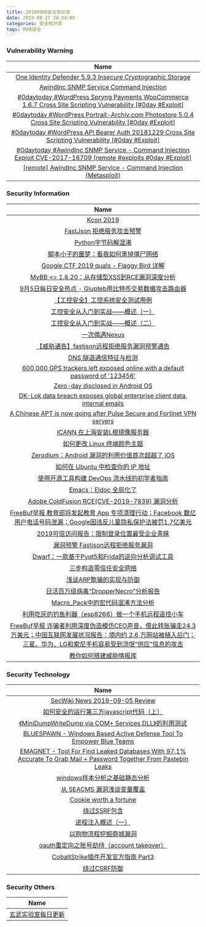 ```yaml
---
title: 20190906安全知识库
date: 2019-08-27 20:54:05
categories: 安全知识库
tags: 网络安全
---
```

###  						       							Vulnerability Warning

|                             Name                             |
| :----------------------------------------------------------: |
|[One Identity Defender 5.9.3 Insecure Cryptographic Storage](https://cxsecurity.com/issue/WLB-2019090034)|
|[AwindInc SNMP Service Command Injection](https://cxsecurity.com/issue/WLB-2019090028)|
|[#0daytoday #WordPress Spryng Payments WooCommerce 1.6.7 Cross Site Scripting Vulnerability [#0day #Exploit]](http://0day.today/exploits/33211)|
|[#0daytoday #WordPress Portrait-Archiv.com Photostore 5.0.4 Cross Site Scripting Vulnerability [#0day #Exploit]](http://0day.today/exploits/33212)|
|[#0daytoday #WordPress API Bearer Auth 20181229 Cross Site Scripting Vulnerability [#0day #Exploit]](http://0day.today/exploits/33210)|
|[#0daytoday #AwindInc SNMP Service - Command Injection Exploit CVE-2017-16709 [remote #exploits  #0day #Exploit]](http://0day.today/exploits/33209)|
|[[remote] AwindInc SNMP Service - Command Injection (Metasploit)](https://www.exploit-db.com/exploits/47353)|

### 						        							Security Information
|                             Name                                    |
| :----------------------------------------------------------: |
|[Kcon 2019](https://www.anquanke.com/post/id/185944)|
|[FastJson 拒绝服务攻击预警](https://www.anquanke.com/post/id/185909)|
|[Python字节码解混淆](https://www.anquanke.com/post/id/185481)|
|[脚本小子的噩梦：看我如何黑掉僵尸网络](https://www.anquanke.com/post/id/185836)|
|[Google CTF 2019 quals - Flaggy Bird 详解](https://www.anquanke.com/post/id/185427)|
|[MyBB <= 1.8.20：从存储型XSS到RCE漏洞深度分析](https://www.anquanke.com/post/id/185810)|
|[9月5日每日安全热点 - Glupteb用比特币交易数据攻击路由器](https://www.anquanke.com/post/id/185835)|
|[【工控安全】工控系统安全测试用例](https://www.secpulse.com/archives/111923.html)|
|[工控安全从入门到实战——概述（一）](https://www.secpulse.com/archives/111867.html)|
|[工控安全从入门到实战——概述（二）](https://www.secpulse.com/archives/111849.html)|
|[一次偶遇Nexus](https://www.secpulse.com/archives/111818.html)|
|[【威胁通告】fastjson远程拒绝服务漏洞预警通告](http://blog.nsfocus.net/%e3%80%90%e5%a8%81%e8%83%81%e9%80%9a%e5%91%8a%e3%80%91fastjson%e8%bf%9c%e7%a8%8b%e6%8b%92%e7%bb%9d%e6%9c%8d%e5%8a%a1%e6%bc%8f%e6%b4%9e%e9%a2%84%e8%ad%a6%e9%80%9a%e5%91%8a/)|
|[DNS 隧道通信特征与检测](http://blog.nsfocus.net/dns-tunnel-communication-characteristics-detection/)|
|[600,000 GPS trackers left exposed online with a default password of '123456'](https://www.zdnet.com/article/600000-gps-trackers-left-exposed-online-with-a-default-password-of-123456/#ftag=RSSbaffb68)|
|[Zero-day disclosed in Android OS](https://www.zdnet.com/article/zero-day-disclosed-in-android-os/#ftag=RSSbaffb68)|
|[DK-Lok data breach exposes global enterprise client data, internal emails](https://www.zdnet.com/article/dklok-data-breach-leaked-global-enterprise-client-internal-emails/#ftag=RSSbaffb68)|
|[A Chinese APT is now going after Pulse Secure and Fortinet VPN servers](https://www.zdnet.com/article/a-chinese-apt-is-now-going-after-pulse-secure-and-fortinet-vpn-servers/#ftag=RSSbaffb68)|
|[ICANN 在上海安装L根镜像服务器](https://linux.cn/article-11311-1.html?utm_source=rss&utm_medium=rss)|
|[如何更改 Linux 终端颜色主题](https://linux.cn/article-11310-1.html?utm_source=rss&utm_medium=rss)|
|[Zerodium：Android 漏洞的利用价值首次超越了 iOS](https://linux.cn/article-11309-1.html?utm_source=rss&utm_medium=rss)|
|[如何在 Ubuntu 中检查你的 IP 地址](https://linux.cn/article-11308-1.html?utm_source=rss&utm_medium=rss)|
|[使用开源工具构建 DevOps 流水线的初学者指南](https://linux.cn/article-11307-1.html?utm_source=rss&utm_medium=rss)|
|[Emacs：Eldoc 全局化了](https://linux.cn/article-11306-1.html?utm_source=rss&utm_medium=rss)|
|[Adobe ColdFusion RCE(CVE-2019-7839) 漏洞分析](https://www.freebuf.com/vuls/210386.html)|
|[FreeBuf早报  教育部将发起教育 App 专项清理行动；Facebook 数亿用户电话号码泄漏；Google因违反儿童隐私保护法被罚1.7亿美元](https://www.freebuf.com/news/213643.html)|
|[2019可信访问报告：限制登录位置最受企业青睐](https://www.freebuf.com/articles/others-articles/212608.html)|
|[漏洞预警  Fastjson远程拒绝服务漏洞](https://www.freebuf.com/vuls/213609.html)|
|[Dwarf：一款基于Pyqt5和Frida的逆向分析调试工具](https://www.freebuf.com/sectool/212123.html)|
|[三步构造零信任安全网络](https://www.freebuf.com/articles/network/211475.html)|
|[浅谈ARP欺骗的实现与防御](https://www.freebuf.com/articles/network/210852.html)|
|[日活百万级病毒“DropperNecro”分析报告](https://www.freebuf.com/articles/terminal/213324.html)|
|[Macro_Pack中的宏代码混淆方法分析](https://www.freebuf.com/sectool/211592.html)|
|[利用吃灰的钓鱼利器（esp8266）做一个手机远程遥控小车](https://www.freebuf.com/articles/others-articles/210044.html)|
|[FreeBuf早报  诈骗者利用深度伪造模仿CEO声音，借此转账骗走24.3万美元；中国互联网发展状况报告：境内约 2.6 万网站被植入后门；三星、华为、LG和索尼手机容易受到流氓“供应”信息的攻击](https://www.freebuf.com/news/213513.html)|
|[教你如何搭建威胁情报库](https://www.freebuf.com/articles/network/210451.html)|

### 						        							Security  Technology
|                             Name                                    |
| :----------------------------------------------------------: |
|[SecWiki News 2019-09-05 Review](http://www.sec-wiki.com/?2019-09-05)|
|[如何安全的运行第三方javascript代码（上）](https://www.4hou.com/technology/20153.html)|
|[《MiniDumpWriteDump via COM+ Services DLL》的利用测试](https://www.4hou.com/technology/20146.html)|
|[BLUESPAWN - Windows Based Active Defense Tool To Empower Blue Teams](http://www.kitploit.com/2019/09/bluespawn-windows-based-active-defense.html)|
|[EMAGNET - Tool For Find Leaked Databases With 97.1% Accurate To Grab Mail + Password Together From Pastebin Leaks](http://www.kitploit.com/2019/09/emagnet-tool-for-find-leaked-databases.html)|
|[windows样本分析之基础静态分析](http://xz.aliyun.com/t/6204)|
|[从 SEACMS 漏洞浅谈变量覆盖](http://xz.aliyun.com/t/6198)|
|[Cookie worth a fortune](http://xz.aliyun.com/t/6211)|
|[绕过SSRF包含](http://xz.aliyun.com/t/6207)|
|[进程注入概述（一）](http://xz.aliyun.com/t/6210)|
|[以购物流程挖掘商城漏洞](http://xz.aliyun.com/t/6194)|
|[oauth重定向之账号劫持（account takeover）](http://xz.aliyun.com/t/6184)|
|[CobaltStrike插件开发官方指南 Part3](http://xz.aliyun.com/t/6189)|
|[绕过CSRF防御](http://xz.aliyun.com/t/6176)|

### 						        							Security  Others
|                             Name                                    |
| :----------------------------------------------------------: |
|[玄武实验室每日更新](https://weibo.com/p/1006065582522936/wenzhang?from=page_100606_profile&wvr=6&mod=wenzhangmore)|
